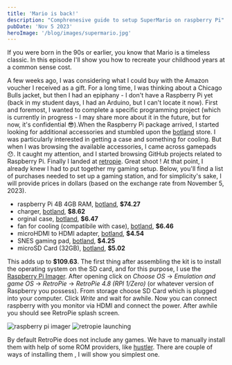 ```yaml
---
title: 'Mario is back!'
description: "Comphrenesive guide to setup SuperMario on raspberry Pi"
pubDate: 'Nov 5 2023'
heroImage: '/blog/images/supermario.jpg'
---
```

If you were born in the 90s or earlier, you know that Mario is a timeless classic. In this episode I'll show you 
how to recreate your childhood years at a common sense cost.
​

A few weeks ago, I was considering what I could buy with the Amazon voucher I received as a gift. For a long time, I was thinking about a Chicago Bulls jacket, but then I had an epiphany - I don't have a Raspberry Pi yet (back in my student days, I had an Arduino, but I can't locate it now). First and foremost, I wanted to complete a specific programming project (which is currently in progress - I may share more about it in the future, but for now, it's confidential 😎).When the Raspberry Pi package arrived, I started looking for additional accessories and stumbled upon the [botland](https://botland.com.pl) store. I was particularly interested in getting a case and something for cooling. But when I was browsing the available accessories, I came across gamepads 😯.
It caught my attention, and I started browsing GitHub projects related to Raspberry Pi. Finally I landed at [retropie](https://retropie.org.uk/). Great shoot ! At that point, I already knew I had to put together my gaming setup. Below, you'll find a list of purchases needed to set up a gaming station, and for simplicity's sake, I will provide prices in dollars (based on the exchange rate from November 5, 2023). 
<ul>
    <li>raspberry Pi 4B 4GB RAM, <a href="https://botland.com.pl/moduly-i-zestawy-raspberry-pi-4b/14647-raspberry-pi-4-model-b-wifi-dualband-bluetooth-4gb-ram-15ghz-5056561800349.html" target="_blank" rel="noopener noreferrer">botland</a>, <strong>$74.27</strong></li>
    <li>charger, <a href="https://botland.com.pl/zasilacze-do-raspberry-pi-4b/7820-zasilacz-extreme-5v31a-ze-zlaczem-usb-c-dla-raspberry-pi-4b-5901445617509.html" target="_blank" rel="noopener noreferrer">botland</a>, <strong>$8.62</strong></li>
    <li>orginal case, <a href="https://botland.com.pl/obudowy-do-raspberry-pi-4b/14654-obudowa-do-raspberry-pi-4b-oficjalna-czerwono-biala-644824914916.html" target="_blank" rel="noopener noreferrer">botland</a>, <strong>$6.47</strong> </li>
    <li>fan for cooling (compatibile with case), <a href="https://botland.com.pl/obudowy-do-raspberry-pi-4b/18177-wentylator-do-oficjalnej-obudowy-raspberry-pi-4b-728886755172.html" target="_blank" rel="noopener noreferrer">botland</a>, <strong>$6.46</strong></li>
    <li>microHDMI to HDMI adapter, <a href="https://botland.com.pl/przewody-wideo-i-audio-do-raspberry-pi-4b/16338-adapter-microhdmi-hdmi-oryginalny-do-raspberry-pi-4b-235mm-bialy-644824915043.html" target="_blank" rel="noopener noreferrer">botland</a>, <strong>$4.54</strong></li>
    <li>SNES gaming pad, <a href="https://botland.com.pl/kontrolery-do-gier-usb/12458-snes-retro-kontroler-do-gier-kolorowe-przyciski-5904422319311.html"  target="_blank" rel="noopener noreferrer">botland</a>, <strong>$4.25</strong></li>
    <li>microSD Card (32GB), <a href="https://botland.com.pl/karty-pamieci-microsd-sd/6946-goodram-all-in-one-m1a4-karta-pamieci-microsd-32gb-100-mb-s-klasa-10-adapter-czytnik-otg-5908267930274.html" target="_blank" rel="noopener noreferrer">botland</a>, <strong>$5.02</strong></li>
</ul>

This adds up to <strong>$109.63</strong>. The first thing after assembling the kit is to install the operating system on the SD card, and for this purpose, I use the [Raspberry Pi Imager](https://www.raspberrypi.com/software/). After opening click on <i>Choose OS</i> -> <i>Emulation and game OS</i> -> <i>RetroPie</i> -> <i>RetroPie 4.8 (RPI 1/Zero) </i> (or whatever version of Raspberry you possess). From storage choose SD Card which is plugged into your computer. Click <i>Write</i> and wait for awhile. Now you can connect raspberry with you monitor via HDMI and connect the power. After awhile you should see RetroPie splash screen.


<div class="flex flex-col md:flex-row justify-between [&>img]:w-[48%]">
    <img class="" src="/blog/images/rasp_pi_imager.png" alt="raspberry pi imager" />
    <img src="/blog/images/retropie.jpg" alt="retropie launching" />
</div>

By default RetroPie does not include any games. We have to manually install them with help of some ROM providers, like [hustler](https://romhustler.org/). There are couple of ways of installing them , I will show you simplest one. 